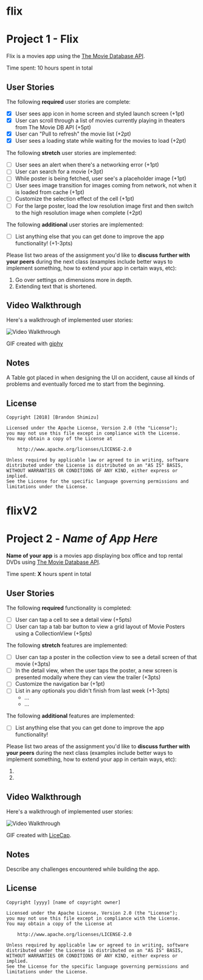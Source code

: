 # flix

# Project 1 - Flix

Flix is a movies app using the [The Movie Database API](http://docs.themoviedb.apiary.io/#).

Time spent: 10 hours spent in total

## User Stories

The following **required** user stories are complete:

- [x] User sees app icon in home screen and styled launch screen (+1pt)
- [x] User can scroll through a list of movies currently playing in theaters from The Movie DB API (+5pt)
- [x] User can "Pull to refresh" the movie list (+2pt)
- [x] User sees a loading state while waiting for the movies to load (+2pt)

The following **stretch** user stories are implemented:

- [ ] User sees an alert when there's a networking error (+1pt)
- [ ] User can search for a movie (+3pt)
- [ ] While poster is being fetched, user see's a placeholder image (+1pt)
- [ ] User sees image transition for images coming from network, not when it is loaded from cache (+1pt)
- [ ] Customize the selection effect of the cell (+1pt)
- [ ] For the large poster, load the low resolution image first and then switch to the high resolution image when complete (+2pt)

The following **additional** user stories are implemented:

- [ ] List anything else that you can get done to improve the app functionality! (+1-3pts)

Please list two areas of the assignment you'd like to **discuss further with your peers** during the next class (examples include better ways to implement something, how to extend your app in certain ways, etc):

1. Go over settings on dimensions more in depth.
2. Extending text that is shortened.

## Video Walkthrough

Here's a walkthrough of implemented user stories:

<img src='https://media.giphy.com/media/FD5aNndtwrZSbhk0y7/giphy.gif' title='Video Walkthrough' width='' alt='Video Walkthrough' />

GIF created with [giphy](https://giphy.com)

## Notes

A Table got placed in when designing the UI on accident, cause all kinds of problems and eventually forced me to start from the beginning.

## License

    Copyright [2018] [Brandon Shimizu]

    Licensed under the Apache License, Version 2.0 (the "License");
    you may not use this file except in compliance with the License.
    You may obtain a copy of the License at

        http://www.apache.org/licenses/LICENSE-2.0

    Unless required by applicable law or agreed to in writing, software
    distributed under the License is distributed on an "AS IS" BASIS,
    WITHOUT WARRANTIES OR CONDITIONS OF ANY KIND, either express or implied.
    See the License for the specific language governing permissions and
    limitations under the License.
# flixV2

# Project 2 - *Name of App Here*

**Name of your app** is a movies app displaying box office and top rental DVDs using [The Movie Database API](http://docs.themoviedb.apiary.io/#).

Time spent: **X** hours spent in total

## User Stories

The following **required** functionality is completed:

- [ ] User can tap a cell to see a detail view (+5pts)
- [ ] User can tap a tab bar button to view a grid layout of Movie Posters using a CollectionView (+5pts)

The following **stretch** features are implemented:

- [ ] User can tap a poster in the collection view to see a detail screen of that movie (+3pts)
- [ ] In the detail view, when the user taps the poster, a new screen is presented modally where they can view the trailer (+3pts)
- [ ] Customize the navigation bar (+1pt)
- [ ] List in any optionals you didn't finish from last week (+1-3pts)
   - ...
   - ...

The following **additional** features are implemented:

- [ ] List anything else that you can get done to improve the app functionality!

Please list two areas of the assignment you'd like to **discuss further with your peers** during the next class (examples include better ways to implement something, how to extend your app in certain ways, etc):

1.
2.

## Video Walkthrough

Here's a walkthrough of implemented user stories:

<img src='http://i.imgur.com/link/to/your/gif/file.gif' title='Video Walkthrough' width='' alt='Video Walkthrough' />

GIF created with [LiceCap](http://www.cockos.com/licecap/).

## Notes

Describe any challenges encountered while building the app.

## License

    Copyright [yyyy] [name of copyright owner]

    Licensed under the Apache License, Version 2.0 (the "License");
    you may not use this file except in compliance with the License.
    You may obtain a copy of the License at

        http://www.apache.org/licenses/LICENSE-2.0

    Unless required by applicable law or agreed to in writing, software
    distributed under the License is distributed on an "AS IS" BASIS,
    WITHOUT WARRANTIES OR CONDITIONS OF ANY KIND, either express or implied.
    See the License for the specific language governing permissions and
    limitations under the License.
